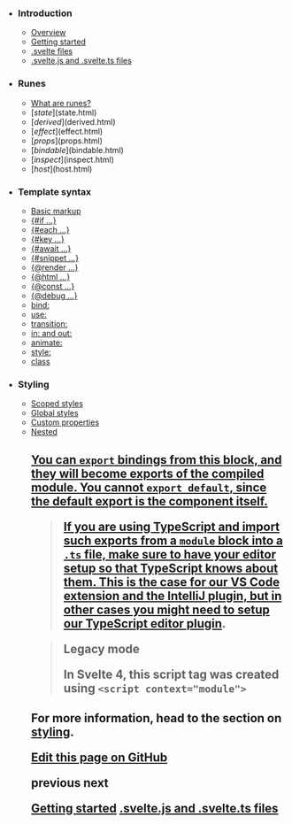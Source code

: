 -   ### Introduction
    
    -   [Overview](overview.html)
    -   [Getting started](getting-started.html)
    -   [.svelte files](svelte-files.html)
    -   [.svelte.js and .svelte.ts files](svelte-js-files.html)
-   ### Runes
    
    -   [What are runes?](what-are-runes.html)
    -   [$state]($state.html)
    -   [$derived]($derived.html)
    -   [$effect]($effect.html)
    -   [$props]($props.html)
    -   [$bindable]($bindable.html)
    -   [$inspect]($inspect.html)
    -   [$host]($host.html)
-   ### Template syntax
    
    -   [Basic markup](basic-markup.html)
    -   [{#if ...}](if.html)
    -   [{#each ...}](each.html)
    -   [{#key ...}](key.html)
    -   [{#await ...}](await.html)
    -   [{#snippet ...}](snippet.html)
    -   [{@render ...}](@render.html)
    -   [{@html ...}](@html.html)
    -   [{@const ...}](@const.html)
    -   [{@debug ...}](@debug.html)
    -   [bind:](bind.html)
    -   [use:](use.html)
    -   [transition:](transition.html)
    -   [in: and out:](in-and-out.html)
    -   [animate:](animate.html)
    -   [style:](style.html)
    -   [class](class.html)
-   ### Styling
    
    -   [Scoped styles](scoped-styles.html)
    -   [Global styles](global-styles.html)
    -   [Custom properties](custom-properties.html)
    -   [Nested <style> elements](nested-style-elements.html)
-   ### Special elements
    
    -   [<svelte:boundary>](svelte-boundary.html)
    -   [<svelte:window>](svelte-window.html)
    -   [<svelte:document>](svelte-document.html)
    -   [<svelte:body>](svelte-body.html)
    -   [<svelte:head>](svelte-head.html)
    -   [<svelte:element>](svelte-element.html)
    -   [<svelte:options>](svelte-options.html)
-   ### Runtime
    
    -   [Stores](stores.html)
    -   [Context](context.html)
    -   [Lifecycle hooks](lifecycle-hooks.html)
    -   [Imperative component API](imperative-component-api.html)
-   ### Misc
    
    -   [Testing](testing.html)
    -   [TypeScript](typescript.html)
    -   [Custom elements](custom-elements.html)
    -   [Svelte 4 migration guide](v4-migration-guide.html)
    -   [Svelte 5 migration guide](v5-migration-guide.html)
    -   [Frequently asked questions](faq.html)
-   ### Reference
    
    -   [svelte](svelte.html)
    -   [svelte/action](svelte-action.html)
    -   [svelte/animate](svelte-animate.html)
    -   [svelte/compiler](svelte-compiler.html)
    -   [svelte/easing](svelte-easing.html)
    -   [svelte/events](svelte-events.html)
    -   [svelte/legacy](svelte-legacy.html)
    -   [svelte/motion](svelte-motion.html)
    -   [svelte/reactivity/window](svelte-reactivity-window.html)
    -   [svelte/reactivity](svelte-reactivity.html)
    -   [svelte/server](svelte-server.html)
    -   [svelte/store](svelte-store.html)
    -   [svelte/transition](svelte-transition.html)
    -   [Compiler errors](compiler-errors.html)
    -   [Compiler warnings](compiler-warnings.html)
    -   [Runtime errors](runtime-errors.html)
    -   [Runtime warnings](runtime-warnings.html)
-   ### Legacy APIs
    
    -   [Overview](legacy-overview.html)
    -   [Reactive let/var declarations](legacy-let.html)
    -   [Reactive $: statements](legacy-reactive-assignments.html)
    -   [export let](legacy-export-let.html)
    -   [$$props and $$restProps](legacy-$$props-and-$$restProps.html)
    -   [on:](legacy-on.html)
    -   [<slot>](legacy-slots.html)
    -   [$$slots](legacy-$$slots.html)
    -   [<svelte:fragment>](legacy-svelte-fragment.html)
    -   [<svelte:component>](legacy-svelte-component.html)
    -   [<svelte:self>](legacy-svelte-self.html)
    -   [Imperative component API](legacy-component-api.html)

SvelteIntroduction

# .svelte files

### On this page

-   [.svelte files](svelte-files.html)
-   [<script>](svelte-files.html#script)
-   [<script module>](svelte-files.html#script-module)
-   [<style>](svelte-files.html#style)

Components are the building blocks of Svelte applications. They are written into `.svelte` files, using a superset of HTML.

All three sections — script, styles and markup — are optional.

MyComponent

<script module>
	// module-level logic goes here
	// (you will rarely use this)
</script>
<script>
	// instance-level logic goes here
</script>
<!-- markup (zero or more items) goes here -->
<style>
	/* styles go here */
</style><script module>
	// module-level logic goes here
	// (you will rarely use this)
</script>
<script lang="ts">
	// instance-level logic goes here
</script>
<!-- markup (zero or more items) goes here -->
<style>
	/* styles go here */
</style>

## <script>[](svelte-files.html#script)

A `<script>` block contains JavaScript (or TypeScript, when adding the `lang="ts"` attribute) that runs when a component instance is created. Variables declared (or imported) at the top level can be referenced in the component’s markup.

In addition to normal JavaScript, you can use *runes* to declare [component props]($props.html) and add reactivity to your component. Runes are covered in the next section.

## <script module>[](svelte-files.html#script-module)

A `<script>` tag with a `module` attribute runs once when the module first evaluates, rather than for each component instance. Variables declared in this block can be referenced elsewhere in the component, but not vice versa.

<script module>
	let total = 0;
</script>
<script>
	total += 1;
	console.log(`instantiated ${total} times`);
</script>

You can `export` bindings from this block, and they will become exports of the compiled module. You cannot `export default`, since the default export is the component itself.

> If you are using TypeScript and import such exports from a `module` block into a `.ts` file, make sure to have your editor setup so that TypeScript knows about them. This is the case for our VS Code extension and the IntelliJ plugin, but in other cases you might need to setup our [TypeScript editor plugin](https://www.npmjs.com/package/typescript-svelte-plugin).

> Legacy mode
> 
> In Svelte 4, this script tag was created using `<script context="module">`

## <style>[](svelte-files.html#style)

CSS inside a `<style>` block will be scoped to that component.

<style>
	p {
		/* this will only affect <p> elements in this component */
		color: burlywood;
	}
</style>

For more information, head to the section on [styling](scoped-styles.html).

[Edit this page on GitHub](https://github.com/sveltejs/svelte/edit/main/documentation/docs/01-introduction/03-svelte-files.md)

previous next

[Getting started](getting-started.html) [.svelte.js and .svelte.ts files](svelte-js-files.html)